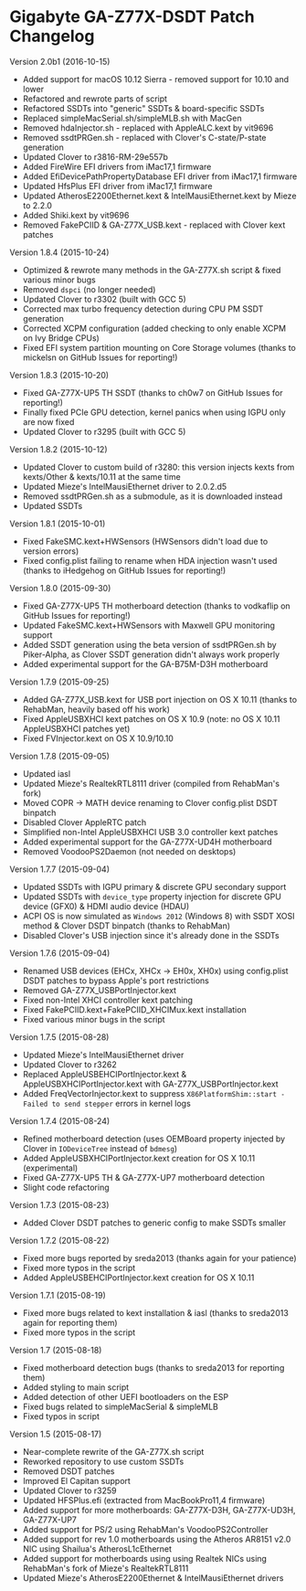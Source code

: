 # Gigabyte GA-Z77X-DSDT Patch Changelog

Version 2.0b1 (2016-10-15)
 - Added support for macOS 10.12 Sierra - removed support for 10.10 and lower
 - Refactored and rewrote parts of script
 - Refactored SSDTs into "generic" SSDTs & board-specific SSDTs
 - Replaced simpleMacSerial.sh/simpleMLB.sh with MacGen
 - Removed hdaInjector.sh - replaced with AppleALC.kext by vit9696
 - Removed ssdtPRGen.sh - replaced with Clover's C-state/P-state generation
 - Updated Clover to r3816-RM-29e557b
 - Added FireWire EFI drivers from iMac17,1 firmware
 - Added EfiDevicePathPropertyDatabase EFI driver from iMac17,1 firmware
 - Updated HfsPlus EFI driver from iMac17,1 firmware
 - Updated AtherosE2200Ethernet.kext & IntelMausiEthernet.kext by Mieze to 2.2.0
 - Added Shiki.kext by vit9696
 - Removed FakePCIID & GA-Z77X_USB.kext - replaced with Clover kext patches

Version 1.8.4 (2015-10-24)
 - Optimized & rewrote many methods in the GA-Z77X.sh script & fixed various minor bugs
 - Removed `dspci` (no longer needed)
 - Updated Clover to r3302 (built with GCC 5)
 - Corrected max turbo frequency detection during CPU PM SSDT generation
 - Corrected XCPM configuration (added checking to only enable XCPM on Ivy Bridge CPUs)
 - Fixed EFI system partition mounting on Core Storage volumes (thanks to mickelsn on GitHub Issues for reporting!)

Version 1.8.3 (2015-10-20)
 - Fixed GA-Z77X-UP5 TH SSDT (thanks to ch0w7 on GitHub Issues for reporting!)
 - Finally fixed PCIe GPU detection, kernel panics when using IGPU only are now fixed
 - Updated Clover to r3295 (built with GCC 5)

Version 1.8.2 (2015-10-12)
 - Updated Clover to custom build of r3280: this version injects kexts from kexts/Other & kexts/10.11 at the same time
 - Updated Mieze's IntelMausiEthernet driver to 2.0.2.d5
 - Removed ssdtPRGen.sh as a submodule, as it is downloaded instead
 - Updated SSDTs

Version 1.8.1 (2015-10-01)
 - Fixed FakeSMC.kext+HWSensors (HWSensors didn't load due to version errors)
 - Fixed config.plist failing to rename when HDA injection wasn't used (thanks to iHedgehog on GitHub Issues for reporting!)

Version 1.8.0 (2015-09-30)
 - Fixed GA-Z77X-UP5 TH motherboard detection (thanks to vodkaflip on GitHub Issues for reporting!)
 - Updated FakeSMC.kext+HWSensors with Maxwell GPU monitoring support
 - Added SSDT generation using the beta version of ssdtPRGen.sh by Piker-Alpha, as Clover SSDT generation didn't always work properly
 - Added experimental support for the GA-B75M-D3H motherboard

Version 1.7.9 (2015-09-25)
 - Added GA-Z77X_USB.kext for USB port injection on OS X 10.11 (thanks to RehabMan, heavily based off his work)
 - Fixed AppleUSBXHCI kext patches on OS X 10.9 (note: no OS X 10.11 AppleUSBXHCI patches yet)
 - Fixed FVInjector.kext on OS X 10.9/10.10

Version 1.7.8 (2015-09-05)
 - Updated iasl
 - Updated Mieze's RealtekRTL8111 driver (compiled from RehabMan's fork)
 - Moved COPR → MATH device renaming to Clover config.plist DSDT binpatch
 - Disabled Clover AppleRTC patch
 - Simplified non-Intel AppleUSBXHCI USB 3.0 controller kext patches
 - Added experimental support for the GA-Z77X-UD4H motherboard
 - Removed VoodooPS2Daemon (not needed on desktops)

Version 1.7.7 (2015-09-04)
 - Updated SSDTs with IGPU primary & discrete GPU secondary support
 - Updated SSDTs with `device_type` property injection for discrete GPU device (GFX0) & HDMI audio device (HDAU)
 - ACPI OS is now simulated as `Windows 2012` (Windows 8) with SSDT XOSI method & Clover DSDT binpatch (thanks to RehabMan)
 - Disabled Clover's USB injection since it's already done in the SSDTs

Version 1.7.6 (2015-09-04)
 - Renamed USB devices (EHCx, XHCx → EH0x, XH0x) using config.plist DSDT patches to bypass Apple's port restrictions
 - Removed GA-Z77X_USBPortInjector.kext
 - Fixed non-Intel XHCI controller kext patching
 - Fixed FakePCIID.kext+FakePCIID_XHCIMux.kext installation
 - Fixed various minor bugs in the script

Version 1.7.5 (2015-08-28)
 - Updated Mieze's IntelMausiEthernet driver
 - Updated Clover to r3262
 - Replaced AppleUSBEHCIPortInjector.kext & AppleUSBXHCIPortInjector.kext with GA-Z77X_USBPortInjector.kext
 - Added FreqVectorInjector.kext to suppress `X86PlatformShim::start - Failed to send stepper` errors in kernel logs

Version 1.7.4 (2015-08-24)
 - Refined motherboard detection (uses OEMBoard property injected by Clover in `IODeviceTree` instead of `bdmesg`)
 - Added AppleUSBXHCIPortInjector.kext creation for OS X 10.11 (experimental)
 - Fixed GA-Z77X-UP5 TH & GA-Z77X-UP7 motherboard detection
 - Slight code refactoring

Version 1.7.3 (2015-08-23)
 - Added Clover DSDT patches to generic config to make SSDTs smaller

Version 1.7.2 (2015-08-22)
 - Fixed more bugs reported by sreda2013 (thanks again for your patience)
 - Fixed more typos in the script
 - Added AppleUSBEHCIPortInjector.kext creation for OS X 10.11

Version 1.7.1 (2015-08-19)
 - Fixed more bugs related to kext installation & iasl (thanks to sreda2013 again for reporting them)
 - Fixed more typos in the script

Version 1.7 (2015-08-18)
 - Fixed motherboard detection bugs (thanks to sreda2013 for reporting them)
 - Added styling to main script
 - Added detection of other UEFI bootloaders on the ESP
 - Fixed bugs related to simpleMacSerial & simpleMLB
 - Fixed typos in script

Version 1.5 (2015-08-17)
 - Near-complete rewrite of the GA-Z77X.sh script
 - Reworked repository to use custom SSDTs
 - Removed DSDT patches
 - Improved El Capitan support
 - Updated Clover to r3259
 - Updated HFSPlus.efi (extracted from MacBookPro11,4 firmware)
 - Added support for more motherboards: GA-Z77X-D3H, GA-Z77X-UD3H, GA-Z77X-UP7
 - Added support for PS/2 using RehabMan's VoodooPS2Controller
 - Added support for rev 1.0 motherboards using the Atheros AR8151 v2.0 NIC using Shailua's AtherosL1cEthernet
 - Added support for motherboards using using Realtek NICs using RehabMan's fork of Mieze's RealtekRTL8111
 - Updated Mieze's AtherosE2200Ethernet & IntelMausiEthernet drivers
